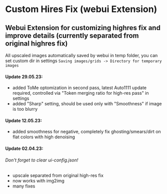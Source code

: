 # Custom Hires Fix (webui Extension)
## Webui Extension for customizing highres fix and improve details (currently separated from original highres fix)

All upscaled images automatically saved by webui in temp folder, you can set custom dir in settings ```Saving images/grids -> Directory for temporary images```


#### Update 29.05.23:
- added ToMe optomization in second pass, latest Auto1111 update required, controlled via "Token merging ratio for high-res pass" in settings
- added "Sharp" setting, should be used only with "Smoothness" if image is too blurry

#### Update 12.05.23:
- added smoothness for negative, completely fix ghosting/smears/dirt on flat colors with high denoising

#### Update 02.04.23:
 ###### Don't forget to clear ui-config.json!
- upscale separated from original high-res fix
- now works with img2img
- many fixes

